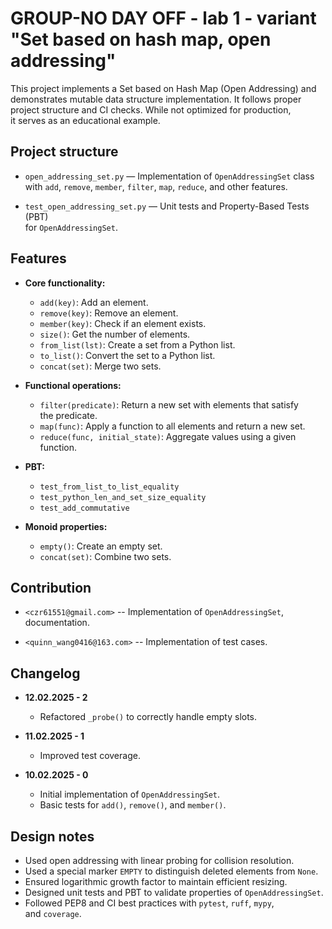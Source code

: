 # GROUP-NO DAY OFF - lab 1 - variant "Set based on hash map, open addressing"

This project implements a Set based on Hash Map (Open Addressing) and  
demonstrates mutable data structure implementation. It follows proper  
project structure and CI checks. While not optimized for production,  
it serves as an educational example.

## Project structure

- `open_addressing_set.py` — Implementation of `OpenAddressingSet` class  
  with `add`, `remove`, `member`, `filter`, `map`, `reduce`, and other features.

- `test_open_addressing_set.py` — Unit tests and Property-Based Tests (PBT)  
  for `OpenAddressingSet`.

## Features

- **Core functionality:**

  - `add(key)`: Add an element.
  - `remove(key)`: Remove an element.
  - `member(key)`: Check if an element exists.
  - `size()`: Get the number of elements.
  - `from_list(lst)`: Create a set from a Python list.
  - `to_list()`: Convert the set to a Python list.
  - `concat(set)`: Merge two sets.

- **Functional operations:**

  - `filter(predicate)`: Return a new set with elements that satisfy  
    the predicate.
  - `map(func)`: Apply a function to all elements and return a new set.
  - `reduce(func, initial_state)`: Aggregate values using a given function.

- **PBT:**
  - `test_from_list_to_list_equality`
  - `test_python_len_and_set_size_equality`
  - `test_add_commutative`

- **Monoid properties:**

  - `empty()`: Create an empty set.
  - `concat(set)`: Combine two sets.

## Contribution

- `<czr61551@gmail.com>` -- Implementation of `OpenAddressingSet`,  
  documentation.

- `<quinn_wang0416@163.com>` -- Implementation of test cases.

## Changelog

- **12.02.2025 - 2**
  - Refactored `_probe()` to correctly handle empty slots.

- **11.02.2025 - 1**
  - Improved test coverage.

- **10.02.2025 - 0**
  - Initial implementation of `OpenAddressingSet`.
  - Basic tests for `add()`, `remove()`, and `member()`.

## Design notes

- Used open addressing with linear probing for collision resolution.
- Used a special marker `EMPTY` to distinguish deleted elements from `None`.
- Ensured logarithmic growth factor to maintain efficient resizing.
- Designed unit tests and PBT to validate properties of `OpenAddressingSet`.
- Followed PEP8 and CI best practices with `pytest`, `ruff`, `mypy`,  
  and `coverage`.

